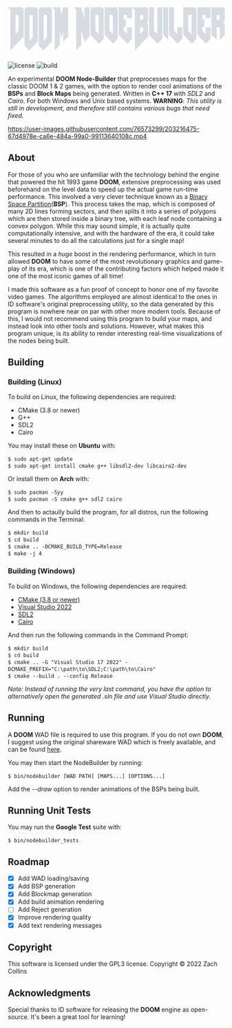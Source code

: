 <h1 align="center" ><img height="100px" src="assets/logo.svg"></h1>

![license](https://img.shields.io/github/license/7thSamurai/nodebuilder)
![build](https://img.shields.io/github/workflow/status/7thSamurai/nodebuilder/CMake)

An experimental **DOOM Node-Builder** that preprocesses maps for the classic DOOM 1 & 2 games, with the option to render cool animations of the **BSPs** and **Block Maps** being generated. 
Written in **C++ 17** with *SDL2* and *Cairo*. For both Windows and Unix based systems. **WARNING**: *This utility is still in development, and therefore still contains various bugs that need fixed.*

https://user-images.githubusercontent.com/76573299/203216475-67d4978e-ca6e-484a-99a0-99113640108c.mp4

## About

For those of you who are unfamiliar with the technology behind the engine that powered the hit 1993 game **DOOM**, extensive preprocessing was used
beforehand on the level data to speed up the actual game run-time performance. This involved a very clever technique known as a [Binary Space Partition](https://en.wikipedia.org/wiki/Binary_space_partitioning)(**BSP**). 
This process takes the  map, which is composed of many 2D lines forming sectors, and then splits it into a series of polygons which are then stored inside
a binary tree, with each leaf node containing a convex polygon. While this may sound simple, it is actually quite computationally intensive, and with the
hardware of the era, it could take several minutes to do all the calculations just for a single map!

This resulted in a *huge* boost in the rendering performance, which in turn allowed **DOOM** to have some of the most revolutionary graphics and game-play
of its era, which is one of the contributing factors which helped made it one of the most iconic games of all time!

I made this software as a fun proof of concept to honor one of my favorite video games. The algorithms employed are almost identical to the ones in
ID software's original preprocessing utility, so the data generated by this program is nowhere near on par with other more modern tools. Because of this, I
would not recommend using this program to build your maps, and instead look into other tools and solutions. However, what makes this program unique, is its
ability to render interesting real-time visualizations of the nodes being built.

## Building

### Building (Linux)

To build on Linux, the following dependencies are required:

- CMake (3.8 or newer)
- G++
- SDL2
- Cairo

You may install these on **Ubuntu** with:

```
$ sudo apt-get update
$ sudo apt-get install cmake g++ libsdl2-dev libcairo2-dev
```

Or install them on **Arch** with:

```
$ sudo pacman -Syy
$ sudo pacman -S cmake g++ sdl2 cairo
```

And then to actaully build the program, for all distros, run the following commands in the Terminal:

```
$ mkdir build
$ cd build
$ cmake .. -DCMAKE_BUILD_TYPE=Release
$ make -j 4
```

### Building (Windows)

To build on Windows, the following dependencies are required:

- [CMake (3.8 or newer)](https://cmake.org/download/)
- [Visual Studio 2022](https://visualstudio.microsoft.com/downloads/)
- [SDL2](https://github.com/libsdl-org/SDL/releases/latest)
- [Cairo](https://github.com/preshing/cairo-windows/releases/latest)

And then run the following commands in the Command Prompt:

```
$ mkdir build
$ cd build
$ cmake .. -G "Visual Studio 17 2022" -DCMAKE_PREFIX="C:\path\to\SDL2;C:\path\to\Cairo"
$ cmake --build . --config Release
```

*Note: Instead of running the very last command, you have the option to alternatively open the generated .sln file and use Visual Studio directly.*

## Running

A **DOOM** WAD file is required to use this program. If you do not own **DOOM**, I suggest using the original shareware WAD which is freely available, and can be found [here](https://doomwiki.org/wiki/DOOM1.WAD).

You may then start the NodeBuilder by running:

```
$ bin/nodebuilder [WAD PATH] [MAPS...] [OPTIONS...]
```

Add the *--draw* option to render animations of the BSPs being built.

## Running Unit Tests

You may run the **Google Test** suite with:

```
$ bin/nodebuilder_tests
```

## Roadmap

- [x] Add WAD loading/saving
- [x] Add BSP generation
- [x] Add Blockmap generation
- [x] Add build animation rendering
- [ ] Add Reject generation
- [x] Improve rendering quality
- [x] Add text rendering messages

## Copyright

This software is licensed under the GPL3 license. Copyright &copy; 2022 Zach Collins

## Acknowledgments

Special thanks to ID software for releasing the **DOOM** engine as open-source. It's been a great tool for learning!
